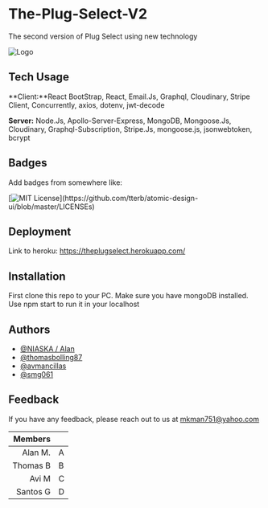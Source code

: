 # The-Plug-Select-V2
The second version of Plug Select using new technology

![Logo](https://res.cloudinary.com/ddtqwizaf/image/upload/v1623718856/logo_dphoku.png)


## Tech Usage

**Client:**React BootStrap, React, Email.Js, Graphql, Cloudinary, Stripe Client, Concurrently, axios, dotenv, jwt-decode

**Server:** Node.Js, Apollo-Server-Express, MongoDB, Mongoose.Js, Cloudinary, Graphql-Subscription, Stripe.Js, mongoose.js, jsonwebtoken, bcrypt

  
## Badges

Add badges from somewhere like: 

[![MIT License](https://img.shields.io/apm/l/atomic-design-ui.svg?)](https://github.com/tterb/atomic-design-ui/blob/master/LICENSEs)

  
## Deployment

Link to heroku: https://theplugselect.herokuapp.com/


## Installation
First clone this repo to your PC. Make sure you have mongoDB installed. Use npm start to run it in your localhost

## Authors

- [@NIASKA / Alan](https://github.com/NIASKAA)
- [@thomasbolling87](https://github.com/thomasbolling87)
- [@avmancillas](https://github.com/avmancillas)
- [@smg061](https://github.com/smg061)

  
## Feedback

If you have any feedback, please reach out to us at mkman751@yahoo.com

| Members      |   |
|------------:|---|
| Alan M.     | A |
| Thomas B    | B |
| Avi M       | C |
| Santos G    | D |
